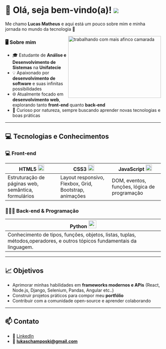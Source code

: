 # 👋 Olá, seja bem-vindo(a)! <img src="https://www.codewars.com/users/m1st1nh0/badges/small"/>

Me chamo **Lucas Matheus** e aqui está um pouco sobre mim e minha jornada no mundo da tecnologia 🚀

<img src="https://wordpress-cms-revista-prod-assets.quero.space/legacy_posts/post_images/15721/a3db5ae0d93f3eaf373589f2e21c36e5dade68e6.gif?1551215966" alt="trabalhando com mais afinco camarada" width="300" height="200" align="right"/>

### 🖥️ Sobre mim
- 🎓 Estudante de **Análise e Desenvolvimento de Sistemas** na **Unifatecie**  
- 💡 Apaixonado por **desenvolvimento de software** e suas infinitas possibilidades  
- 🌐 Atualmente focado em **desenvolvimento web**, explorando tanto **front-end** quanto **back-end**  
- 🔎 Curioso por natureza, sempre buscando aprender novas tecnologias e boas práticas  

---

## 💻 Tecnologias e Conhecimentos

### 💻 Front-end
| **HTML5** <img src="https://upload.wikimedia.org/wikipedia/commons/6/61/HTML5_logo_and_wordmark.svg" width="20"/> | **CSS3** <img src="https://upload.wikimedia.org/wikipedia/commons/d/d5/CSS3_logo_and_wordmark.svg" width="20"/> | **JavaScript** <img src="https://upload.wikimedia.org/wikipedia/commons/6/6a/JavaScript-logo.png" width="20"/> |
|-----------------|-----------------|-----------------|
| Estruturação de páginas web, semântica, formulários | Layout responsivo, Flexbox, Grid, Bootstrap, animações | DOM, eventos, funções, lógica de programação |

### 👨🏽‍💻 Back-end & Programação
| **Python** <img src="https://upload.wikimedia.org/wikipedia/commons/c/c3/Python-logo-notext.svg" width="25"/> |
|-----------------|
| Conhecimento de tipos, funções, objetos, listas, tuplas, métodos,operadores, e outros tópicos fundamentais da linguagem. |


---

## 📈 Objetivos
- Aprimorar minhas habilidades em **frameworks modernos e APis** (React, Node.js, Django, Selenium, Pandas, Angular etc..)  
- Construir projetos práticos para compor meu **portfólio**  
- Contribuir com a comunidade open-source e aprender colaborando
  

---

## 📫 Contato
- 💼 [LinkedIn](https://www.linkedin.com/in/lucas-schamposki/)  
- 📧 **lukaschamposki@gmail.com**  
 

